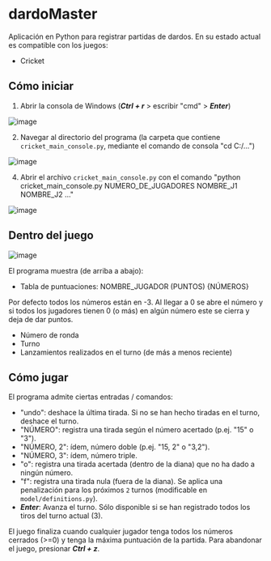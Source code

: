 # dardoMaster
Aplicación en Python para registrar partidas de dardos. 
En su estado actual es compatible con los juegos:

- Cricket

## Cómo iniciar
1. Abrir la consola de Windows (***Ctrl + r*** > escribir "cmd" > ***Enter***)

![image](https://github.com/thesersaer/dardoMaster/assets/54591830/e5b4d916-8459-46a6-8ba0-d7caa56a0dd6)

2. Navegar al directorio del programa (la carpeta que contiene `cricket_main_console.py`, mediante el comando de consola "cd C:/...")

![image](https://github.com/thesersaer/dardoMaster/assets/54591830/5514c7ec-26d6-48e6-8138-78315cfdba10)

4. Abrir el archivo `cricket_main_console.py` con el comando "python cricket_main_console.py NUMERO_DE_JUGADORES NOMBRE_J1 NOMBRE_J2 ..."

![image](https://github.com/thesersaer/dardoMaster/assets/54591830/6ddbd924-cbb5-4500-93d7-de1e2684e0c4)

## Dentro del juego

![image](https://github.com/thesersaer/dardoMaster/assets/54591830/5cedad7f-f9d5-4039-b07a-e543b49b1f84)

El programa muestra (de arriba a abajo):
- Tabla de puntuaciones: NOMBRE_JUGADOR (PUNTOS) {NÚMEROS}

Por defecto todos los números están en -3.
Al llegar a 0 se abre el número y si todos los jugadores tienen 0 (o más) en algún número este se cierra y deja de dar puntos.

- Número de ronda
- Turno
- Lanzamientos realizados en el turno (de más a menos reciente)

## Cómo jugar

El programa admite ciertas entradas / comandos:
- "undo": deshace la última tirada. Si no se han hecho tiradas en el turno, deshace el turno.
- "NÚMERO": registra una tirada según el número acertado (p.ej. "15" o "3").
- "NÚMERO, 2": ídem, número doble (p.ej. "15, 2" o "3,2").
- "NÚMERO, 3": ídem, número triple.
- "o": registra una tirada acertada (dentro de la diana) que no ha dado a ningún número.
- "f": registra una tirada nula (fuera de la diana). Se aplica una penalización para los próximos `2` turnos (modificable en `model/definitions.py`).
- ***Enter***: Avanza el turno. Sólo disponible si se han registrado todos los tiros del turno actual (3).

El juego finaliza cuando cualquier jugador tenga todos los números cerrados (>=0) y tenga la máxima puntuación de la partida. 
Para abandonar el juego, presionar ***Ctrl + z***.
